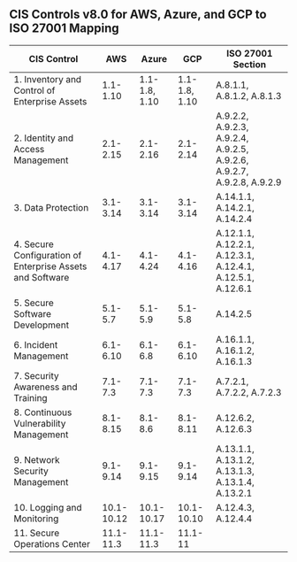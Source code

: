 ## CIS Controls v8.0 for AWS, Azure, and GCP to ISO 27001 Mapping

| CIS Control | AWS | Azure | GCP | ISO 27001 Section |
|-------------|-----|-------|-----|-------------------|
| 1. Inventory and Control of Enterprise Assets | 1.1-1.10 | 1.1-1.8, 1.10 | 1.1-1.8, 1.10 | A.8.1.1, A.8.1.2, A.8.1.3 |
| 2. Identity and Access Management | 2.1-2.15 | 2.1-2.16 | 2.1-2.14 | A.9.2.2, A.9.2.3, A.9.2.4, A.9.2.5, A.9.2.6, A.9.2.7, A.9.2.8, A.9.2.9 |
| 3. Data Protection | 3.1-3.14 | 3.1-3.14 | 3.1-3.14 | A.14.1.1, A.14.2.1, A.14.2.4 |
| 4. Secure Configuration of Enterprise Assets and Software | 4.1-4.17 | 4.1-4.24 | 4.1-4.16 | A.12.1.1, A.12.2.1, A.12.3.1, A.12.4.1, A.12.5.1, A.12.6.1 |
| 5. Secure Software Development | 5.1-5.7 | 5.1-5.9 | 5.1-5.8 | A.14.2.5 |
| 6. Incident Management | 6.1-6.10 | 6.1-6.8 | 6.1-6.10 | A.16.1.1, A.16.1.2, A.16.1.3 |
| 7. Security Awareness and Training | 7.1-7.3 | 7.1-7.3 | 7.1-7.3 | A.7.2.1, A.7.2.2, A.7.2.3 |
| 8. Continuous Vulnerability Management | 8.1-8.15 | 8.1-8.6 | 8.1-8.11 | A.12.6.2, A.12.6.3 |
| 9. Network Security Management | 9.1-9.14 | 9.1-9.15 | 9.1-9.14 | A.13.1.1, A.13.1.2, A.13.1.3, A.13.1.4, A.13.2.1 |
| 10. Logging and Monitoring | 10.1-10.12 | 10.1-10.17 | 10.1-10.10 | A.12.4.3, A.12.4.4 |
| 11. Secure Operations Center | 11.1-11.3 | 11.1-11.3 | 11.1-11
